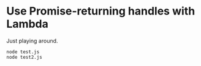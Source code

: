 # Use Promise-returning handles with Lambda 

Just playing around.

```
node test.js 
node test2.js 
```